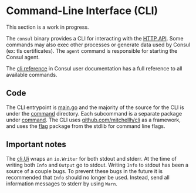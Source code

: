 # Command-Line Interface (CLI)

This section is a work in progress.

The `consul` binary provides a CLI for interacting with the [HTTP API]. Some commands may
also exec other processes or generate data used by Consul (ex: tls certificates). The
`agent` command is responsible for starting the Consul agent.

The [cli reference] in Consul user documentation has a full reference to all available
commands.

[HTTP API]: ../http-api
[cli reference]: https://www.consul.io/commands

## Code

The CLI entrypoint is [main.go] and the majority of the source for the CLI is under the
[command] directory. Each subcommand is a separate package under [command]. The CLI uses
[github.com/mitchellh/cli] as a framework, and uses the [flag] package from the stdlib for
command line flags.


[command]: https://github.com/hernad/consul/tree/main/command
[main.go]: https://github.com/hernad/consul/blob/main/main.go
[flag]: https://pkg.go.dev/flag
[github.com/mitchellh/cli]: https://github.com/mitchellh/cli

## Important notes

The [cli.Ui] wraps an `io.Writer` for both stdout and stderr. At the time of writing both
`Info` and `Output` go to stdout. Writing `Info` to stdout has been a source of a couple
bugs. To prevent these bugs in the future it is recommended that `Info` should no longer
be used. Instead, send all information messages to stderr by using `Warn`.


[cli.Ui]: https://pkg.go.dev/github.com/mitchellh/cli#Ui
